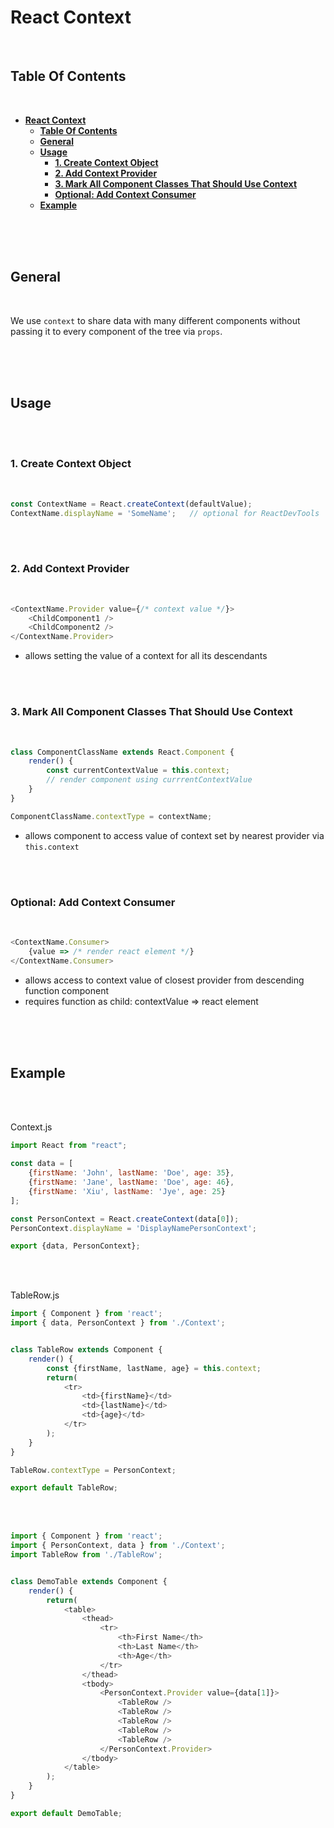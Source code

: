 # **React Context**
<br>

## **Table Of Contents**
<br>

- [**React Context**](#react-context)
  - [**Table Of Contents**](#table-of-contents)
  - [**General**](#general)
  - [**Usage**](#usage)
    - [**1. Create Context Object**](#1-create-context-object)
    - [**2. Add Context Provider**](#2-add-context-provider)
    - [**3. Mark All Component Classes That Should Use Context**](#3-mark-all-component-classes-that-should-use-context)
    - [**Optional: Add Context Consumer**](#optional-add-context-consumer)
  - [**Example**](#example)

<br>
<br>
<br>

## **General**
<br>

We use `context` to share data with many different components without passing it to every component of the tree via `props`.


<br>
<br>
<br>

## **Usage**
<br>
<br>

### **1. Create Context Object**
<br>

```javascript
const ContextName = React.createContext(defaultValue);
ContextName.displayName = 'SomeName';   // optional for ReactDevTools
```

<br>
<br>

### **2. Add Context Provider**
<br>

```javascript
<ContextName.Provider value={/* context value */}>
    <ChildComponent1 />
    <ChildComponent2 />
</ContextName.Provider>
```
* allows setting the value of a context for all its descendants

<br>
<br>

### **3. Mark All Component Classes That Should Use Context**
<br>

```javascript
class ComponentClassName extends React.Component {
    render() {
        const currentContextValue = this.context;
        // render component using currrentContextValue
    }
}

ComponentClassName.contextType = contextName;
```
* allows component to access value of context set by nearest provider via `this.context`

<br>
<br>

### **Optional: Add Context Consumer**
<br>

```javascript
<ContextName.Consumer>
    {value => /* render react element */}
</ContextName.Consumer>
```
* allows access to context value of closest provider from descending function component
* requires function as child: contextValue => react element

<br>
<br>
<br>

## **Example**
<br>
<br>

Context.js

```javascript
import React from "react";

const data = [
    {firstName: 'John', lastName: 'Doe', age: 35},
    {firstName: 'Jane', lastName: 'Doe', age: 46},
    {firstName: 'Xiu', lastName: 'Jye', age: 25}
];

const PersonContext = React.createContext(data[0]);
PersonContext.displayName = 'DisplayNamePersonContext';

export {data, PersonContext};
```

<br>
<br>

TableRow.js

```javascript
import { Component } from 'react';
import { data, PersonContext } from './Context';


class TableRow extends Component {
    render() {
        const {firstName, lastName, age} = this.context;
        return(
            <tr>
                <td>{firstName}</td>
                <td>{lastName}</td>
                <td>{age}</td>
            </tr>
        );
    }
}

TableRow.contextType = PersonContext;

export default TableRow;
```

<br>
<br>

```javascript
import { Component } from 'react';
import { PersonContext, data } from './Context';
import TableRow from './TableRow';


class DemoTable extends Component {
    render() {
        return(
            <table>
                <thead>
                    <tr>
                        <th>First Name</th>
                        <th>Last Name</th>
                        <th>Age</th>
                    </tr>
                </thead>
                <tbody>
                    <PersonContext.Provider value={data[1]}>
                        <TableRow />
                        <TableRow />
                        <TableRow />
                        <TableRow />
                        <TableRow />
                    </PersonContext.Provider>
                </tbody>
            </table>
        );
    }
}

export default DemoTable;
```